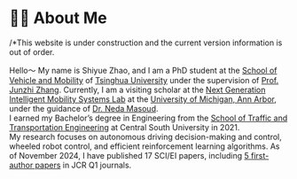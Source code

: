 # 👨‍🎓 About Me

/*This website is under construction and the current version information is out of order.

Hello～ My name is Shiyue Zhao, and I am a PhD student at the [School of Vehicle and Mobility](https://www.svm.tsinghua.edu.cn/) of [Tsinghua University](https://www.tsinghua.edu.cn/en/) under the supervision of [Prof. Junzhi Zhang](https://www.svm.tsinghua.edu.cn/essay/74/1858.html). Currently, I am a visiting scholar at the [Next Generation Intelligent Mobility Systems Lab](https://websites.umich.edu/~nmasoud/index.html) at the [University of Michigan, Ann Arbor](https://umich.edu/), under the guidance of [Dr. Neda Masoud](https://cee.engin.umich.edu/people/masoud-neda/).  
I earned my Bachelor’s degree in Engineering from the [School of Traffic and Transportation Engineering](https://stte.csu.edu.cn/) at Central South University in 2021.  
My research focuses on autonomous driving decision-making and control, wheeled robot control, and efficient reinforcement learning algorithms. As of November 2024, I have published 17 SCI/EI papers, including [5 first-author papers](https://www.researchgate.net/profile/Shiyue-Zhao) in JCR Q1 journals.
